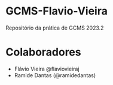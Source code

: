 # GCMS-Flavio-Vieira
Repositório da prática de GCMS 2023.2

# Colaboradores
* Flávio Vieira @flaviovieiraj
* Ramide Dantas (@ramidedantas)
